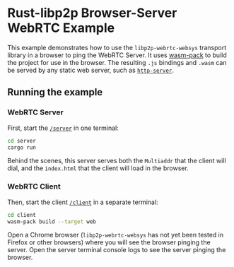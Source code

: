 # Rust-libp2p Browser-Server WebRTC Example

This example demonstrates how to use the `libp2p-webrtc-websys` transport library in a browser to ping the WebRTC Server.
It uses [wasm-pack](https://rustwasm.github.io/docs/wasm-pack/) to build the project for use in the browser.
The resulting `.js` bindings and `.wasm` can be served by any static web server, such as [`http-server`](https://github.com/http-party/http-server).

## Running the example

### WebRTC Server

First, start the [`/server`](./server) in one terminal:

```sh
cd server
cargo run
```

Behind the scenes, this server serves both the `Multiaddr` that the client will dial, and the `index.html` that the client will load in the browser.

### WebRTC Client

Then, start the client [`/client`](./client) in a separate terminal:

```sh
cd client
wasm-pack build --target web
```

Open a Chrome browser (`libp2p-webrtc-websys` has not yet been tested in Firefox or other browsers) where you will see the browser pinging the server. Open the server terminal console logs to see the server pinging the browser.
